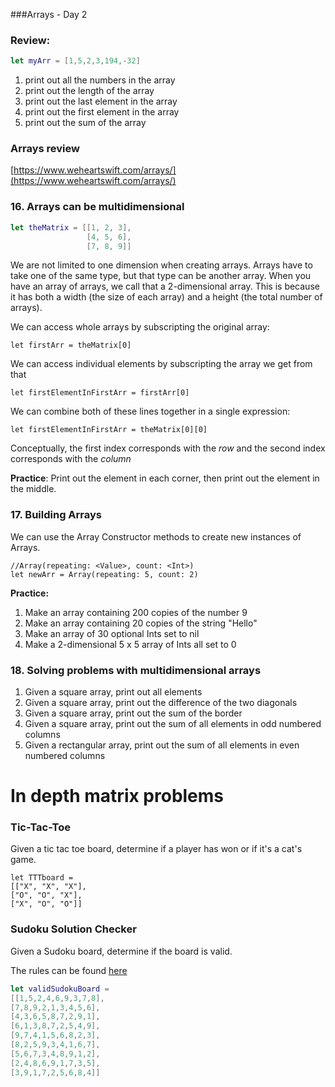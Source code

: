 ###Arrays - Day 2

### Review:


```swift
let myArr = [1,5,2,3,194,-32]
```

1. print out all the numbers in the array
2. print out the length of the array
3. print out the last element in the array
4. print out the first element in the array
5. print out the sum of the array


### Arrays review

[https://www.weheartswift.com/arrays/](https://www.weheartswift.com/arrays/)


### 16. Arrays can be multidimensional

```swift
let theMatrix = [[1, 2, 3],
                 [4, 5, 6],
                 [7, 8, 9]]

```

We are not limited to one dimension when creating arrays.  Arrays have to take one of the same type, but that type can be another array.  When you have an array of arrays, we call that a 2-dimensional array.  This is because it has both a width (the size of each array) and a height (the total number of arrays).

We can access whole arrays by subscripting the original array:

```
let firstArr = theMatrix[0]
```

We can access individual elements by subscripting the array we get from that

```
let firstElementInFirstArr = firstArr[0]
```


We can combine both of these lines together in a single expression:

```
let firstElementInFirstArr = theMatrix[0][0]
```

Conceptually, the first index corresponds with the *row* and the second index corresponds with the *column*


**Practice**:  Print out the element in each corner, then print out the element in the middle.

### 17. Building Arrays

We can use the Array Constructor methods to create new instances of Arrays.

```
//Array(repeating: <Value>, count: <Int>)
let newArr = Array(repeating: 5, count: 2)
```

**Practice:** 

1. Make an array containing 200 copies of the number 9
2. Make an array containing 20 copies of the string "Hello"
3. Make an array of 30 optional Ints set to nil
4. Make a 2-dimensional 5 x 5 array of Ints all set to 0


### 18. Solving problems with multidimensional arrays

1. Given a square array, print out all elements
2. Given a square array, print out the difference of the two diagonals
3. Given a square array, print out the sum of the border
4. Given a square array, print out the sum of all elements in odd numbered columns
5. Given a rectangular array, print out the sum of all elements in even numbered columns


# In depth matrix problems

### Tic-Tac-Toe
Given a tic tac toe board, determine if a player has won or if it's a cat's game.

```
let TTTboard = 
[["X", "X", "X"],
["O", "O", "X"],
["X", "O", "O"]]
```



### Sudoku Solution Checker
Given a Sudoku board, determine if the board is valid.

The rules can be found [here](http://sudoku.com.au/TheRules.aspx)

```swift
let validSudokuBoard = 
[[1,5,2,4,6,9,3,7,8],
[7,8,9,2,1,3,4,5,6],
[4,3,6,5,8,7,2,9,1],
[6,1,3,8,7,2,5,4,9],
[9,7,4,1,5,6,8,2,3],
[8,2,5,9,3,4,1,6,7],
[5,6,7,3,4,8,9,1,2],
[2,4,8,6,9,1,7,3,5],
[3,9,1,7,2,5,6,8,4]]
```